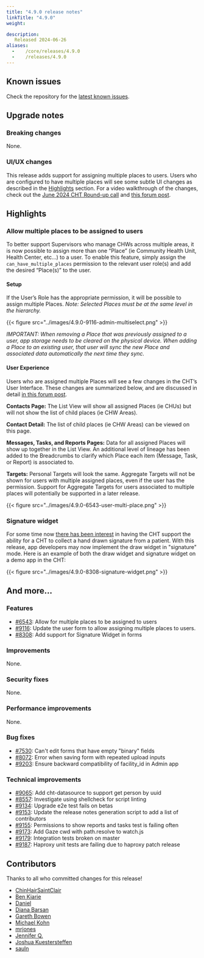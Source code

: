 ```yaml
---
title: "4.9.0 release notes"
linkTitle: "4.9.0"
weight:

description:
   Released 2024-06-26
aliases:
  -    /core/releases/4.9.0
  -    /releases/4.9.0
---
```


## Known issues

Check the repository for the [latest known issues](https://github.com/medic/cht-core/issues?q=is%3Aissue+label%3A%22Affects%3A+4.9.0%22).

## Upgrade notes

### Breaking changes

None.

### UI/UX changes

This release adds support for assigning multiple places to users. Users who are configured to have multiple places will see some subtle UI changes as described in the [Highlights](#highlights) section. For a video walkthrough of the changes, check out the [June 2024 CHT Round-up call](https://youtu.be/hrhdrzP41gE?si=_7wglk7Nm7CCSFbY&t=606) and [this forum post](https://forum.communityhealthtoolkit.org/t/support-for-supervisors-who-need-to-manage-multiple-areas/3497/2?u=michael).


## Highlights

### Allow multiple places to be assigned to users
To better support Supervisors who manage CHWs across multiple areas, it is now possible to assign more than one “Place” (ie Community Health Unit, Health Center, etc…) to a user. To enable this feature, simply assign the `can_have_multiple_places` permission to the relevant user role(s) and add the desired “Place(s)” to the user.

#### Setup
If the User’s Role has the appropriate permission, it will be possible to assign multiple Places. _Note: Selected Places must be at the same level in the hierarchy._

{{< figure src="../images/4.9.0-9116-admin-multiselect.png" >}}

_IMPORTANT: When removing a Place that was previously assigned to a user, app storage needs to be cleared on the physical device. When adding a Place to an existing user, that user will sync the new Place and associated data automatically the next time they sync._

#### User Experience
Users who are assigned multiple Places will see a few changes in the CHT’s User Interface. These changes are summarized below, and are discussed in detail [in this forum post](https://forum.communityhealthtoolkit.org/t/support-for-supervisors-who-need-to-manage-multiple-areas/3497).

**Contacts Page:** The List View will show all assigned Places (ie CHUs) but will not show the list of child places (ie CHW Areas).

**Contact Detail:** The list of child places (ie CHW Areas) can be viewed on this page.

**Messages, Tasks, and Reports Pages:** Data for all assigned Places will show up together in the List View. An additional level of lineage has been added to the Breadcrumbs to clarify which Place each item (Message, Task, or Report) is associated to.

**Targets:** Personal Targets will look the same. Aggregate Targets will not be shown for users with multiple assigned places, even if the user has the permission. Support for Aggregate Targets for users associated to multiple places will potentially be supported in a later release.

{{< figure src="../images/4.9.0-6543-user-multi-place.png" >}}


### Signature widget
For some time now [there has been interest](https://forum.communityhealthtoolkit.org/t/signature-drawing-widget/2176) in having the CHT support the ability for a CHT to collect a hand drawn signature from a patient.  With this release, app developers may now implement the draw widget in "signature" mode.  Here is an example of both the draw widget and signature widget on a demo app in the CHT:


{{< figure src="../images/4.9.0-8308-signature-widget.png" >}}


## And more...

### Features

- [#6543](https://github.com/medic/cht-core/issues/6543): Allow for multiple places to be assigned to users
- [#9116](https://github.com/medic/cht-core/issues/9116): Update the user form to allow assigning multiple places to users.
- [#8308](https://github.com/medic/cht-core/issues/8308): Add support for Signature Widget in forms

### Improvements

None.

### Security fixes

None.

### Performance improvements

None.

### Bug fixes

- [#7530](https://github.com/medic/cht-core/issues/7530): Can't edit forms that have empty "binary" fields
- [#8072](https://github.com/medic/cht-core/issues/8072): Error when saving form with repeated upload inputs
- [#9203](https://github.com/medic/cht-core/issues/9203): Ensure backward compatibility of facility_id in Admin app

### Technical improvements

- [#9065](https://github.com/medic/cht-core/issues/9065): Add cht-datasource to support get person by uuid
- [#8557](https://github.com/medic/cht-core/issues/8557): Investigate using shellcheck for script linting
- [#9134](https://github.com/medic/cht-core/issues/9134): Upgrade e2e test fails on betas
- [#9153](https://github.com/medic/cht-core/issues/9153): Update the release notes generation script to add a list of contributors
- [#9155](https://github.com/medic/cht-core/issues/9155): Permissions to show reports and tasks test is failing often
- [#9173](https://github.com/medic/cht-core/issues/9173): Add Gaze cwd with path.resolve to watch.js
- [#9179](https://github.com/medic/cht-core/issues/9179): Integration tests broken on master
- [#9187](https://github.com/medic/cht-core/issues/9187): Haproxy unit tests are failing due to haproxy patch release



## Contributors

Thanks to all who committed changes for this release!

- [ChinHairSaintClair](https://github.com/ChinHairSaintClair)
- [Ben Kiarie](https://github.com/Benmuiruri)
- [Daniel](https://github.com/nydr)
- [Diana Barsan](https://github.com/dianabarsan)
- [Gareth Bowen](https://github.com/garethbowen)
- [Michael Kohn](https://github.com/michaelkohn)
- [mrjones](https://github.com/mrjones-plip)
- [Jennifer Q.](https://github.com/latin-panda)
- [Joshua Kuestersteffen](https://github.com/jkuester)
- [sauln](https://github.com/fardarter)
